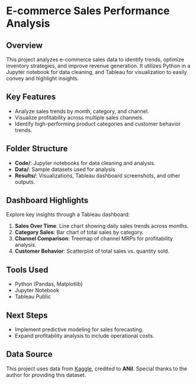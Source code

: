 # E-commerce Sales Performance Analysis

## Overview
This project analyzes e-commerce sales data to identify trends, optimize inventory strategies, and improve revenue generation. It utilizes Python in a Jupyter notebook for data cleaning, and Tableau for visualization to easily convey and highlight insights.

## Key Features
- Analyze sales trends by month, category, and channel.
- Visualize profitability across multiple sales channels.
- Identify high-performing product categories and customer behavior trends.

## Folder Structure
- **Code/**: Jupyter notebooks for data cleaning and analysis.
- **Data/**: Sample datasets used for analysis
- **Results/**: Visualizations, Tableau dashboard screenshots, and other outputs.

## Dashboard Highlights
Explore key insights through a Tableau dashboard:
1. **Sales Over Time**: Line chart showing daily sales trends across months.
2. **Category Sales**: Bar chart of total sales by category.
3. **Channel Comparison**: Treemap of channel MRPs for profitability analysis.
4. **Customer Behavior**: Scatterplot of total sales vs. quantity sold.

## Tools Used
- Python (Pandas, Matplotlib)
- Jupyter Notebook
- Tableau Public

## Next Steps
- Implement predictive modeling for sales forecasting.
- Expand profitability analysis to include operational costs.

## Data Source
This project uses data from [Kaggle]([https://www.kaggle.com/](https://www.kaggle.com/datasets/thedevastator/unlock-profits-with-e-commerce-sales-data/data)), credited to **ANil**. Special thanks to the author for providing this dataset.

